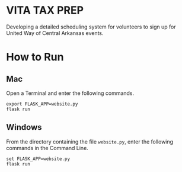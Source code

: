 # VITA TAX PREP
Developing a detailed scheduling system for volunteers to sign up for United Way of Central Arkansas events.

# How to Run

## Mac
Open a Terminal and enter the following commands.
```
export FLASK_APP=website.py
flask run
```
## Windows
From the directory containing the file `website.py`, enter the following commands in the Command Line.
```
set FLASK_APP=website.py
flask run
```

